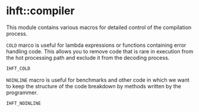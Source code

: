 # ihft::compiler

This module contains various macros for detailed control of the compilation process.

`COLD` marco is useful for lambda expressions or functions containing error handling code. This allows you to remove code that is rare in execution from the hot processing path and exclude it from the decoding process.

```cpp
IHFT_COLD
```

`NOINLINE` macro is useful for benchmarks and other code in which we want to keep the structure of the code breakdown by methods written by the programmer.

```cpp
IHFT_NOINLINE
```
